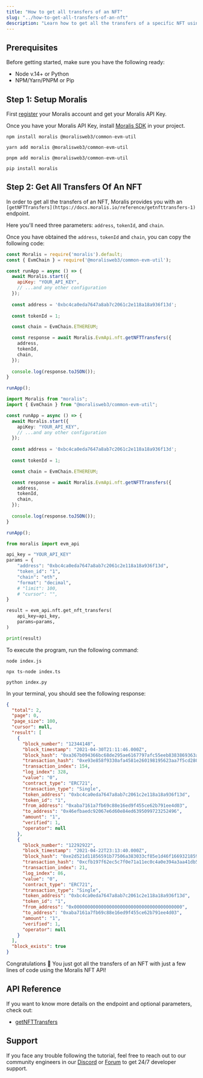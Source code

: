 ```yaml
---
title: "How to get all transfers of an NFT"
slug: "../how-to-get-all-transfers-of-an-nft"
description: "Learn how to get all the transfers of a specific NFT using the Moralis NFT API."
---
```

## Prerequisites

Before getting started, make sure you have the following ready:

- Node v.14+ or Python
- NPM/Yarn/PNPM or Pip

## Step 1: Setup Moralis

First [register](https://docs.moralis.io/docs/quickstart) your Moralis account and get your Moralis API Key.

Once you have your Moralis API Key, install [Moralis SDK](https://docs.moralis.io/docs/moralis-sdk) in your project.

```shell npm
npm install moralis @moralisweb3/common-evm-util
```
```shell yarn
yarn add moralis @moralisweb3/common-evm-util
```
```shell pnpm
pnpm add moralis @moralisweb3/common-evm-util
```
```Text pip
pip install moralis
```



## Step 2: Get All Transfers Of An NFT

In order to get all the transfers of an NFT, Moralis provides you with an `[getNFTTransfers](https://docs.moralis.io/reference/getnfttransfers-1)` endpoint.

Here you'll need three parameters: `address`, `tokenId`, and `chain`.

Once you have obtained the `address`, `tokenId` and `chain`, you can copy the following code:

```javascript index.js
const Moralis = require('moralis').default;
const { EvmChain } = require('@moralisweb3/common-evm-util');

const runApp = async () => {
  await Moralis.start({
    apiKey: "YOUR_API_KEY",
    // ...and any other configuration
  });
  
  const address = '0xbc4ca0eda7647a8ab7c2061c2e118a18a936f13d';
  
  const tokenId = 1;

  const chain = EvmChain.ETHEREUM;

  const response = await Moralis.EvmApi.nft.getNFTTransfers({
    address,
    tokenId,
    chain,
  });
  
  console.log(response.toJSON());
}

runApp();
```
```typescript index.ts
import Moralis from "moralis";
import { EvmChain } from "@moralisweb3/common-evm-util";

const runApp = async () => {
  await Moralis.start({
    apiKey: "YOUR_API_KEY",
    // ...and any other configuration
  });
  
  const address = '0xbc4ca0eda7647a8ab7c2061c2e118a18a936f13d';
  
  const tokenId = 1;

  const chain = EvmChain.ETHEREUM;

  const response = await Moralis.EvmApi.nft.getNFTTransfers({
    address,
    tokenId,
    chain,
  });
  
  console.log(response.toJSON());
}

runApp();
```
```python index.py
from moralis import evm_api

api_key = "YOUR_API_KEY"
params = {
    "address": "0xbc4ca0eda7647a8ab7c2061c2e118a18a936f13d", 
    "token_id": "1", 
    "chain": "eth", 
    "format": "decimal", 
    # "limit": 100, 
    # "cursor": "", 
}

result = evm_api.nft.get_nft_transfers(
    api_key=api_key,
    params=params,
)

print(result)
```



To execute the program, run the following command:

```shell Shell (JavaScript)
node index.js
```
```Text Shell (TypeScript)
npx ts-node index.ts
```
```Text Shell (Python)
python index.py
```



In your terminal, you should see the following response:

```json
{
  "total": 2,
  "page": 0,
  "page_size": 100,
  "cursor": null,
  "result": [
    {
      "block_number": "12344148",
      "block_timestamp": "2021-04-30T21:11:46.000Z",
      "block_hash": "0xa367b094366bc68de295ae6167797afc55eeb8383869363a6d7eb143c31d8274",
      "transaction_hash": "0xe93e858f9330afa4581e260198195623aa7f5cd2809012440ea291d317be9f2f",
      "transaction_index": 154,
      "log_index": 328,
      "value": "0",
      "contract_type": "ERC721",
      "transaction_type": "Single",
      "token_address": "0xbc4ca0eda7647a8ab7c2061c2e118a18a936f13d",
      "token_id": "1",
      "from_address": "0xaba7161a7fb69c88e16ed9f455ce62b791ee4d03",
      "to_address": "0x46efbaedc92067e6d60e84ed6395099723252496",
      "amount": "1",
      "verified": 1,
      "operator": null
    },
    {
      "block_number": "12292922",
      "block_timestamp": "2021-04-22T23:13:40.000Z",
      "block_hash": "0xe2d521d11856591b77506a383033cf85e1d46f1669321859154ab38643244293",
      "transaction_hash": "0xcfb197f62ec5c7f0e71a11ec0c4a0e394a3aa41db5386e85526f86c84b3f2796",
      "transaction_index": 21,
      "log_index": 86,
      "value": "0",
      "contract_type": "ERC721",
      "transaction_type": "Single",
      "token_address": "0xbc4ca0eda7647a8ab7c2061c2e118a18a936f13d",
      "token_id": "1",
      "from_address": "0x0000000000000000000000000000000000000000",
      "to_address": "0xaba7161a7fb69c88e16ed9f455ce62b791ee4d03",
      "amount": "1",
      "verified": 1,
      "operator": null
    }
  ],
  "block_exists": true
}
```



Congratulations 🥳 You just got all the transfers of an NFT with just a few lines of code using the Moralis NFT API!

## API Reference

If you want to know more details on the endpoint and optional parameters, check out:

- [getNFTTransfers](https://docs.moralis.io/reference/getnfttransfers-1)

## Support

If you face any trouble following the tutorial, feel free to reach out to our community engineers in our [Discord](https://moralis.io/discord) or [Forum](https://forum.moralis.io) to get 24/7 developer support.